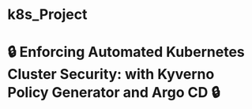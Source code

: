 # k8s_Project

# 🔒 Enforcing Automated Kubernetes Cluster Security: with Kyverno Policy Generator and Argo CD 🔒
